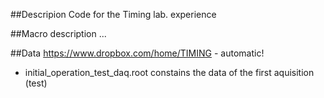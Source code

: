 ##Descripion
Code for the Timing lab. experience 

##Macro description
...

##Data 
https://www.dropbox.com/home/TIMING - automatic! 

* initial_operation_test_daq.root constains the data of the first aquisition (test)